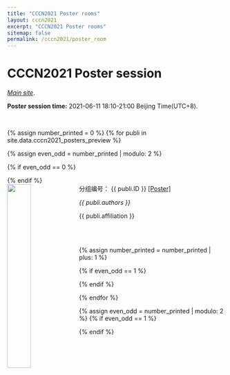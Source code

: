 ```yaml
---
title: "CCCN2021 Poster rooms"
layout: cccn2021
excerpt: "CCCN2021 Poster rooms"
sitemap: false
permalink: /cccn2021/poster_room
---
```


# CCCN2021 Poster session

*[Main site](https://meeting.cns.org.cn/2021CCCN/)*.

**Poster session time:** 2021-06-11 18:10-21:00 Beijing Time(UTC+8).

<br />

{% assign number_printed = 0 %}
{% for publi in site.data.cccn2021_posters_preview %}

{% assign even_odd = number_printed | modulo: 2 %}

{% if even_odd == 0 %}
<div class="row">
{% endif %}

<div class="col-sm-6 clearfix">
 <div class="well">
  <pubtit>分组编号： {{ publi.ID }} <a href="{{ site.url }}{{ site.baseurl }}/cccn2021/poster/{{ publi.poster }}">[Poster]</a></pubtit>
  <img src="{{ site.url }}{{ site.baseurl }}/images/cccn2021_poster_preview/{{ publi.preview }}" class="img-responsive" width="33%" style="float: left" />
  <p></p>
  <p><em>{{ publi.authors }}</em></p>
  <p>{{ publi.affiliation }}</p>
  <p></p>
  <br />
  <br />
 </div>
</div>

{% assign number_printed = number_printed | plus: 1 %}

{% if even_odd == 1 %}
</div>
{% endif %}

{% endfor %}

{% assign even_odd = number_printed | modulo: 2 %}
{% if even_odd == 1 %}
</div>
{% endif %}

<p> &nbsp; </p>

